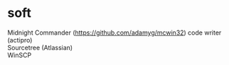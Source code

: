 # soft

Midnight Commander (https://github.com/adamyg/mcwin32) 
code writer (actipro)  
Sourcetree (Atlassian)   
WinSCP
